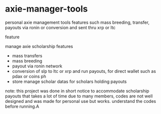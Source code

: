 # axie-manager-tools
personal axie management tools features such mass breeding, transfer, payouts via ronin or conversion and sent thru xrp or ltc

feature

manage axie scholarship features
- mass transfers 
- mass breeding
- payout via ronin network
- conversion of slp to ltc or xrp and run payouts, for direct wallet such as pdax or coins ph
- store manage scholar datas for scholars holding payouts



note: this project was done in short notice to accommodate scholarship payouts that takes a lot of time due to many members, codes are not well designed and was made for personal use but works. understand the codes before running.A
